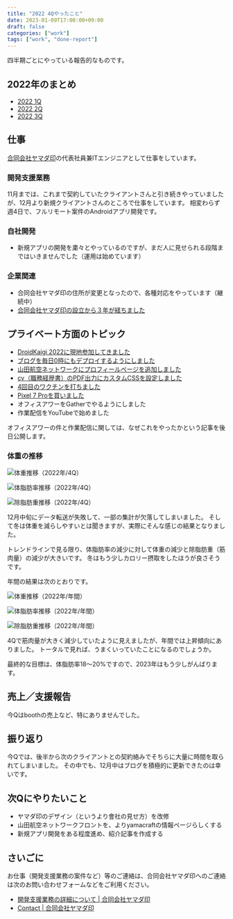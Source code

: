 ```yaml
---
title: "2022 4Qやったこと"
date: 2023-01-09T17:00:00+09:00
draft: false
categories: ["work"]
tags: ["work", "done-report"]
---
```


四半期ごとにやっている報告的なものです。

## 2022年のまとめ

* [2022 1Q](/note/yamacraft-2022-1q-done/)
* [2022 2Q](/note/yamacraft-2022-2q-done/)
* [2022 3Q](/note/yamacraft-2022-3q-done/)

## 仕事

[合同会社ヤマダ印](https://yamadajirushi.co.jp/)の代表社員兼ITエンジニアとして仕事をしています。

### 開発支援業務

11月までは、これまで契約していたクライアントさんと引き続きやっていましたが、12月より新規クライアントさんのところで仕事をしています。
相変わらず週4日で、フルリモート案件のAndroidアプリ開発です。

### 自社開発

* 新規アプリの開発を粛々とやっているのですが、まだ人に見せられる段階まではいきませんでした（運用は始めています）

### 企業関連

* 合同会社ヤマダ印の住所が変更となったので、各種対応をやっています（継続中）
* [合同会社ヤマダ印の設立から３年が経ちました](https://yamacraft.github.io/note/yamadajirushi-3rd-anniversary/)

## プライベート方面のトピック

* [DroidKaigi 2022に現地参加してきました](https://twitter.com/yamacraft/status/1577464823318646784) 
* [ブログを毎日0時にもデプロイするようにしました](https://github.com/yamacraft/note/pull/95/files)
* [山田航空ネットワークにプロフィールページを追加しました](https://yamacraft.github.io/profile/)
* [cv（職務経歴書）のPDF出力にカスタムCSSを設定しました](https://github.com/yamacraft/cv/pull/10/files)
* [4回目のワクチンを打ちました](https://twitter.com/yamacraft/status/1581840009552101376)
* [Pixel 7 Proを買いました](https://twitter.com/yamacraft/status/1580401374990282755)
* オフィスアワーをGatherでやるようにしました
* 作業配信をYouTubeで始めました

オフィスアワーの件と作業配信に関しては、なぜこれをやったかという記事を後日公開します。

### 体重の推移

![体重推移（2022年/4Q）](/note/image/yamacraft-2022-4q-done/year_chart_weight.png)

![体脂肪率推移（2022年/4Q）](/note/image/yamacraft-2022-4q-done/year_chart_bfp.png)

![除脂肪重推移（2022年/4Q）](/note/image/yamacraft-2022-4q-done/year_chart_lbm.png)

12月中旬にデータ転送が失敗して、一部の集計が欠落してしまいました。
そして冬は体重を減らしやすいとは聞きますが、実際にそんな感じの結果となりました。

トレンドラインで見る限り、体脂肪率の減少に対して体重の減少と除脂肪重（筋肉量）の減少が大きいです。
冬はもう少しカロリー摂取をしたほうが良さそうです。

年間の結果は次のとおりです。

![体重推移（2022年/年間）](/note/image/yamacraft-2022-4q-done/year_chart_weight_year.png)

![体脂肪率推移（2022年/年間）](/note/image/yamacraft-2022-4q-done/year_chart_bfp_year.png)

![除脂肪重推移（2022年/年間）](/note/image/yamacraft-2022-4q-done/year_chart_lbm_year.png)

4Qで筋肉量が大きく減少していたように見えましたが、年間では上昇傾向にありました。
トータルで見れば、うまくいっていたことになるのでしょうか。

最終的な目標は、体脂肪率18〜20%ですので、2023年はもう少しがんばります。

## 売上／支援報告

今Qはboothの売上など、特にありませんでした。

## 振り返り

今Qでは、後半から次のクライアントとの契約絡みでそちらに大量に時間を取られてしまいました。
その中でも、12月中はブログを積極的に更新できたのは幸いです。

## 次Qにやりたいこと

* ヤマダ印のデザイン（というより會社の見せ方）を改修
* 山田航空ネットワークフロントを、よりyamacraftの情報ページらしくする
* 新規アプリ開発をある程度進め、紹介記事を作成する

## さいごに

お仕事（開発支援業務の案件など）等のご連絡は、合同会社ヤマダ印へのご連絡は次のお問い合わせフォームなどをご利用ください。

* [開発支援業務の詳細について \| 合同会社ヤマダ印](https://yamadajirushi.co.jp/development-support-detail/)
* [Contact \| 合同会社ヤマダ印](https://yamadajirushi.co.jp/contact/)
